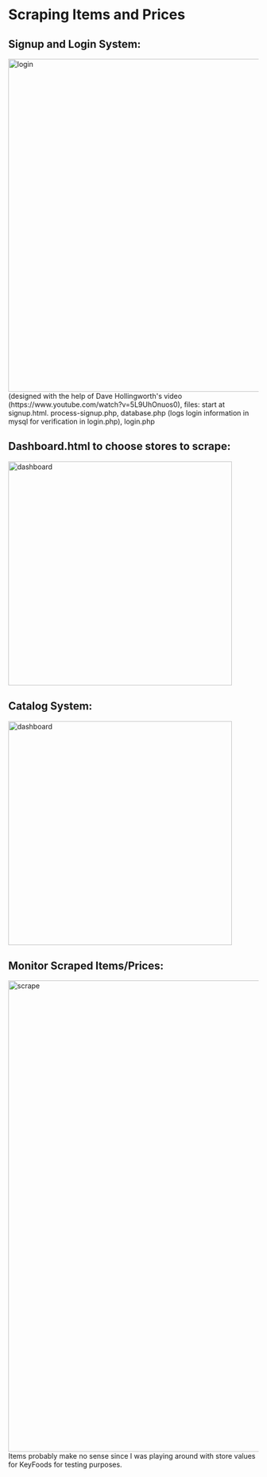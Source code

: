 # Scraping Items and Prices

## Signup and Login System:
<img width="669" alt="login" src="https://github.com/SanjanaYasna/Proj1/assets/124063580/2e8f3151-7e1d-48e2-9d68-d6453fda6640">
<br> (designed with the help of Dave Hollingworth's video (https://www.youtube.com/watch?v=5L9UhOnuos0), files: start at signup.html. process-signup.php, database.php (logs login information in mysql for verification in login.php), login.php <br>

## Dashboard.html to choose stores to scrape: 
<img width="450" alt="dashboard" src="https://github.com/SanjanaYasna/Proj1/assets/124063580/1ccc9123-8fe1-4110-bad9-25676cba58b2">
<br>

## Catalog System:
<img width="450" alt="dashboard" src="https://github.com/SanjanaYasna/Proj1/assets/124063580/002bb7ae-4a70-4398-ab73-6b60b3306e8e">
<br>

## Monitor Scraped Items/Prices:
<img width="947" alt="scrape" src="https://github.com/SanjanaYasna/Proj1/assets/124063580/ffa5c2e3-40ed-48b4-906b-ae179e4374a4">
<br> Items probably make no sense since I was playing around with store values for KeyFoods for testing purposes. 
